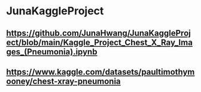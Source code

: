# JunaKaggleProject

## https://github.com/JunaHwang/JunaKaggleProject/blob/main/Kaggle_Project_Chest_X_Ray_Images_(Pneumonia).ipynb

## https://www.kaggle.com/datasets/paultimothymooney/chest-xray-pneumonia

